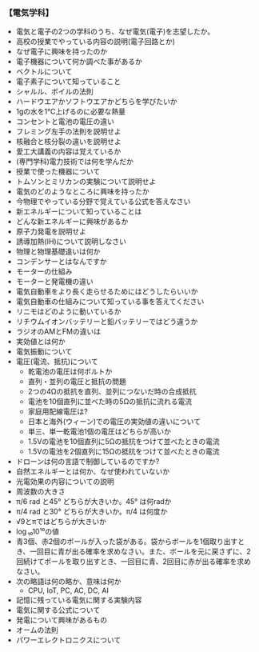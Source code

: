 
### 【電気学科】
*   電気と電子の2つの学科のうち、なぜ電気(電子)を志望したか。
*   高校の授業でやっている内容の説明(電子回路とか)
*   なぜ電子に興味を持ったのか
*   電子機器について何か調べた事があるか
*   ベクトルについて
*   電子素子について知っていること
*   シャルル、ボイルの法則
*   ハードウエアかソフトウエアかどちらを学びたいか
*   1gの水を1℃上げるのに必要な熱量
*   コンセントと電池の電圧の違い
*   フレミング左手の法則を説明せよ
*   核融合と核分裂の違いを説明せよ
*   愛工大講義の内容は覚えているか
*   (専門学科)電力技術では何を学んだか
*   授業で使った機器について
*   トムソンとミリカンの実験について説明せよ
*   電気のどのようなところに興味を持ったか
*   今物理でやっている分野で覚えている公式を答えなさい
*   新エネルギーについて知っていることは
*   どんな新エネルギーに興味があるか
*   原子力発電を説明せよ
*   誘導加熱(IH)について説明しなさい
*   物理と物理基礎違いは何か
*   コンデンサーとはなんですか
*   モーターの仕組み
*   モーターと発電機の違い
*   電気自動車をより長く走らせるためにはどうしたらいいか
*   電気自動車の仕組みについて知っている事を答えてください
*   リニモはどのように動いているか
*   リチウムイオンバッテリーと鉛バッテリーではどう違うか
*   ラジオのAMとFMの違いは
*   実効値とは何か
*   電気振動について
*   電圧(電流、抵抗)について
    *   乾電池の電圧は何ボルトか
    *   直列・並列の電圧と抵抗の問題
    *   2つの4Ωの抵抗を直列、並列につないだ時の合成抵抗
    *   電池を10個直列に並べた時の5Ωの抵抗に流れる電流
    *   家庭用配線電圧は?
    *   日本と海外(ウィーン)での電圧の実効値の違いについて
    *   単三、単一乾電池1個の電圧はどちらが高いか
    *   1.5Vの電池を10個直列に5Ωの抵抗をつけて並べたときの電流
    *   1.5Vの電池を2個直列に15Ωの抵抗をつけて並べたときの電流
*   ドローンは何の言語で制御しているのですか?
*   自然エネルギーとは何か、なぜ使われていないか
*   光電効果の内容についての説明
*   周波数の大きさ
*   π/6 rad と45° どちらが大きいか。45° は何radか
*   π/4 rad と30° どちらが大きいか。π/4 は何度か
*   √9とπではどちらが大きいか
*   $\log ₁₀10¹⁰$の値
*   青3個、赤2個のボールが入った袋がある。袋からボールを1個取り出すとき、一回目に青が出る確率を求めなさい。また、ボールを元に戻さずに、2回続けてボールを取り出すとき、一回目に青、2回目に赤が出る確率を求めなさい。
*   次の略語は何の略か、意味は何か
    *   CPU, IoT, PC, AC, DC, AI
*   記憶に残っている電気に関する実験内容
*   電気に関する公式について
*   発電について興味があるもの
*   オームの法則
*   パワーエレクトロニクスについて
